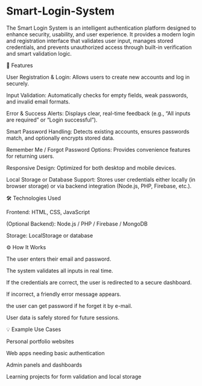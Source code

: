 # Smart-Login-System
The Smart Login System is an intelligent authentication platform designed to enhance security, usability, and user experience. It provides a modern login and registration interface that validates user input, manages stored credentials, and prevents unauthorized access through built-in verification and smart validation logic.

🚀 Features

User Registration & Login:
Allows users to create new accounts and log in securely.

Input Validation:
Automatically checks for empty fields, weak passwords, and invalid email formats.

Error & Success Alerts:
Displays clear, real-time feedback (e.g., “All inputs are required” or “Login successful”).

Smart Password Handling:
Detects existing accounts, ensures passwords match, and optionally encrypts stored data.

Remember Me / Forgot Password Options:
Provides convenience features for returning users.

Responsive Design:
Optimized for both desktop and mobile devices.

Local Storage or Database Support:
Stores user credentials either locally (in browser storage) or via backend integration (Node.js, PHP, Firebase, etc.).

🛠️ Technologies Used

Frontend: HTML, CSS, JavaScript

(Optional Backend): Node.js / PHP / Firebase / MongoDB

Storage: LocalStorage or database

⚙️ How It Works

The user enters their email and password.

The system validates all inputs in real time.

If the credentials are correct, the user is redirected to a secure dashboard.

If incorrect, a friendly error message appears.

the user can get password if he forget it by e-mail.

User data is safely stored for future sessions.

💡 Example Use Cases

Personal portfolio websites

Web apps needing basic authentication

Admin panels and dashboards

Learning projects for form validation and local storage
